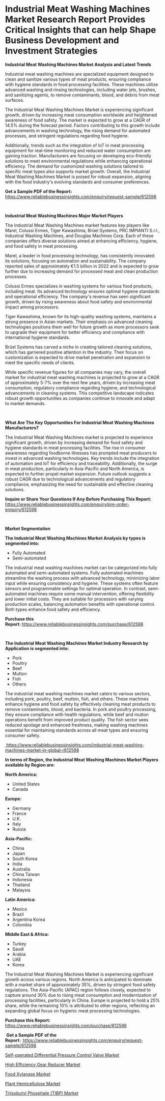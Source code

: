 <p><h1>Industrial Meat Washing Machines Market Research Report Provides Critical Insights that can help Shape Business Development and Investment Strategies</h1></p><p><strong>Industrial Meat Washing Machines Market Analysis and Latest Trends</strong></p>
<p><p>Industrial meat washing machines are specialized equipment designed to clean and sanitize various types of meat products, ensuring compliance with hygiene standards in food processing facilities. These machines utilize advanced washing and rinsing technologies, including water jets, brushes, and sanitizing agents, to remove contaminants, blood, and debris from meat surfaces.</p><p>The Industrial Meat Washing Machines Market is experiencing significant growth, driven by increasing meat consumption worldwide and heightened awareness of food safety. The market is expected to grow at a CAGR of 14.5% during the forecast period. Factors contributing to this growth include advancements in washing technology, the rising demand for automated processes, and stringent regulations regarding food hygiene. </p><p>Additionally, trends such as the integration of IoT in meat processing equipment for real-time monitoring and reduced water consumption are gaining traction. Manufacturers are focusing on developing eco-friendly solutions to meet environmental regulations while enhancing operational efficiency. The demand for customized washing solutions tailored to specific meat types also supports market growth. Overall, the Industrial Meat Washing Machines Market is poised for robust expansion, aligning with the food industry's evolving standards and consumer preferences.</p></p>
<p><strong>Get a Sample PDF of the Report:&nbsp;</strong> <a href="https://www.reliablebusinessinsights.com/enquiry/request-sample/612598?utm_campaign=117&utm_medium=2&utm_source=Github&utm_content=ia&utm_term=30102024&utm_id=industrial-meat-washing-machines">https://www.reliablebusinessinsights.com/enquiry/request-sample/612598</a></p>
<p>&nbsp;</p>
<p><strong>Industrial Meat Washing Machines Major Market Players</strong></p>
<p><p>The Industrial Meat Washing Machines market features key players like Marel, Colussi Ermes, Tiger Kawashima, Brüel Systems, PRC IMPIANTI S.r.l., Industrial Washing Machines, and Douglas Machines Corp. Each of these companies offers diverse solutions aimed at enhancing efficiency, hygiene, and food safety in meat processing.</p><p>Marel, a leader in food processing technology, has consistently innovated its solutions, focusing on automation and sustainability. The company reported sales of approximately €1.5 billion in 2022 and is expected to grow further due to increasing demand for processed meat and clean production processes. </p><p>Colussi Ermes specializes in washing systems for various food products, including meat. Its advanced technology ensures optimal hygiene standards and operational efficiency. The company's revenue has seen significant growth, driven by rising awareness about food safety and environmental impact among processors.</p><p>Tiger Kawashima, known for its high-quality washing systems, maintains a strong presence in Asian markets. Their emphasis on advanced cleaning technologies positions them well for future growth as more processors seek to upgrade their equipment for better efficiency and compliance with international hygiene standards. </p><p>Brüel Systems has carved a niche in creating tailored cleaning solutions, which has garnered positive attention in the industry. Their focus on customization is expected to drive market penetration and expansion to meet the specific needs of clients.</p><p>While specific revenue figures for all companies may vary, the overall market for industrial meat washing machines is projected to grow at a CAGR of approximately 5-7% over the next few years, driven by increasing meat consumption, regulatory compliance regarding hygiene, and technological advancements in cleaning systems. This competitive landscape indicates robust growth opportunities as companies continue to innovate and adapt to market demands.</p></p>
<p>&nbsp;</p>
<p><strong>What Are The Key Opportunities For Industrial Meat Washing Machines Manufacturers?</strong></p>
<p><p>The Industrial Meat Washing Machines market is projected to experience significant growth, driven by increasing demand for food safety and hygiene standards in meat processing facilities. The rise in consumer awareness regarding foodborne illnesses has prompted meat producers to invest in advanced washing technologies. Key trends include the integration of automation and IoT for efficiency and traceability. Additionally, the surge in meat production, particularly in Asia-Pacific and North America, is expected to further propel market expansion. Future outlook suggests a robust CAGR due to technological advancements and regulatory compliance, emphasizing the need for sustainable and effective cleaning solutions.</p></p>
<p><strong>Inquire or Share Your Questions If Any Before Purchasing This Report:</strong> <a href="https://www.reliablebusinessinsights.com/enquiry/pre-order-enquiry/612598?utm_campaign=117&utm_medium=2&utm_source=Github&utm_content=ia&utm_term=30102024&utm_id=industrial-meat-washing-machines">https://www.reliablebusinessinsights.com/enquiry/pre-order-enquiry/612598</a></p>
<p>&nbsp;</p>
<p><strong>Market Segmentation</strong></p>
<p><strong>The Industrial Meat Washing Machines Market Analysis by types is segmented into:</strong></p>
<p><ul><li>Fully Automated</li><li>Semi-automated</li></ul></p>
<p><p>The industrial meat washing machines market can be categorized into fully automated and semi-automated systems. Fully automated machines streamline the washing process with advanced technology, minimizing labor input while ensuring consistency and hygiene. These systems often feature sensors and programmable settings for optimal operation. In contrast, semi-automated machines require some manual intervention, offering flexibility and lower initial costs. They are suitable for processors with varying production scales, balancing automation benefits with operational control. Both types enhance food safety and efficiency.</p></p>
<p><strong>Purchase this Report:&nbsp;</strong><a href="https://www.reliablebusinessinsights.com/purchase/612598?utm_campaign=117&utm_medium=2&utm_source=Github&utm_content=ia&utm_term=30102024&utm_id=industrial-meat-washing-machines">https://www.reliablebusinessinsights.com/purchase/612598</a></p>
<p>&nbsp;</p>
<p><strong>The Industrial Meat Washing Machines Market Industry Research by Application is segmented into:</strong></p>
<p><ul><li>Pork</li><li>Poultry</li><li>Beef</li><li>Mutton</li><li>Fish</li><li>Others</li></ul></p>
<p><p>The industrial meat washing machines market caters to various sectors, including pork, poultry, beef, mutton, fish, and others. These machines enhance hygiene and food safety by effectively cleaning meat products to remove contaminants, blood, and bacteria. In pork and poultry processing, they ensure compliance with health regulations, while beef and mutton operations benefit from improved product quality. The fish sector sees reduced spoilage and enhanced freshness, making washing machines essential for maintaining standards across all meat types and ensuring consumer safety.</p></p>
<p><a href="https://www.reliablebusinessinsights.com/industrial-meat-washing-machines-market-in-global-r612598?utm_campaign=117&utm_medium=2&utm_source=Github&utm_content=ia&utm_term=30102024&utm_id=industrial-meat-washing-machines">&nbsp;https://www.reliablebusinessinsights.com/industrial-meat-washing-machines-market-in-global-r612598</a></p>
<p><strong>In terms of Region, the Industrial Meat Washing Machines Market Players available by Region are:</strong></p>
<p>
    <p> <strong> North America: </strong>
        <ul>
            <li>United States</li>
            <li>Canada</li>
        </ul>
        </p> 
    <p> <strong> Europe: </strong>
        <ul>
            <li>Germany</li>
            <li>France</li>
            <li>U.K.</li>
            <li>Italy</li>
            <li>Russia</li>
        </ul>
        </p> 
    <p> <strong> Asia-Pacific: </strong>
        <ul>
            <li>China</li>
            <li>Japan</li>
            <li>South Korea</li>
            <li>India</li>
            <li>Australia</li>
            <li>China Taiwan</li>
            <li>Indonesia</li>
            <li>Thailand</li>
            <li>Malaysia</li>
        </ul>
        </p> 
    <p> <strong> Latin America: </strong>
        <ul>
            <li>Mexico</li>
            <li>Brazil</li>
            <li>Argentina Korea</li>
            <li>Colombia</li>
        </ul>
        </p> 
    <p> <strong> Middle East & Africa: </strong>
        <ul>
            <li>Turkey</li>
            <li>Saudi</li>
            <li>Arabia</li>
            <li>UAE</li>
            <li>Korea</li>
        </ul>
    </p>
    </p>
<p><p>The Industrial Meat Washing Machines Market is experiencing significant growth across various regions. North America is anticipated to dominate with a market share of approximately 35%, driven by stringent food safety regulations. The Asia-Pacific (APAC) region follows closely, expected to capture around 30% due to rising meat consumption and modernization of processing facilities, particularly in China. Europe is projected to hold a 25% share, while the remaining 10% is attributed to other regions, reflecting an expanding global focus on hygienic meat processing technologies.</p></p>
<p><strong>Purchase this Report: </strong><a href="https://www.reliablebusinessinsights.com/purchase/612598?utm_campaign=117&utm_medium=2&utm_source=Github&utm_content=ia&utm_term=30102024&utm_id=industrial-meat-washing-machines">https://www.reliablebusinessinsights.com/purchase/612598</a></p>
<p>&nbsp;<strong>Get a Sample PDF of the Report:&nbsp;&nbsp;</strong><a href="https://www.reliablebusinessinsights.com/enquiry/request-sample/612598?utm_campaign=117&utm_medium=2&utm_source=Github&utm_content=ia&utm_term=30102024&utm_id=industrial-meat-washing-machines">https://www.reliablebusinessinsights.com/enquiry/request-sample/612598</a></p>
<p><strong></strong></p>
<p><p><a href="https://issuu.com/reportprime-2/docs/self-operated-differential-pressure_6d7cf2c943d1a0?utm_campaign=117&utm_medium=2&utm_source=Github&utm_content=ia&utm_term=30102024&utm_id=industrial-meat-washing-machines">Self-operated Differential Pressure Control Valve Market</a></p><p><a href="https://issuu.com/reportprime-2/docs/high-efficiency-gear-reducer-market_62608b0888cc7b?utm_campaign=117&utm_medium=2&utm_source=Github&utm_content=ia&utm_term=30102024&utm_id=industrial-meat-washing-machines">High Efficiency Gear Reducer Market</a></p><p><a href="https://www.linkedin.com/pulse/emerging-technologies-reshaping-food-xylanase-market-impact-assessment-dvyvc?utm_campaign=117&utm_medium=2&utm_source=Github&utm_content=ia&utm_term=30102024&utm_id=industrial-meat-washing-machines">Food Xylanase Market</a></p><p><a href="https://www.linkedin.com/pulse/plant-hemicellulose-market-matrix-applications-types-cagr-growth-jscvc?utm_campaign=117&utm_medium=2&utm_source=Github&utm_content=ia&utm_term=30102024&utm_id=industrial-meat-washing-machines">Plant Hemicellulose Market</a></p><p><a href="https://github.com/yoshih12/Market-Research-Report-List-4/blob/main/triisobutyl-phosphate-tibp-market.md?utm_campaign=117&utm_medium=2&utm_source=Github&utm_content=ia&utm_term=30102024&utm_id=industrial-meat-washing-machines">Triisobutyl Phosphate (TIBP) Market</a></p></p>